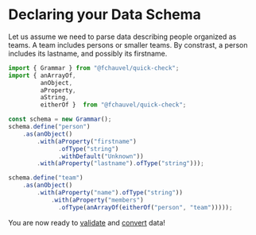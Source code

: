 # Declaring your Data Schema

Let us assume we need to parse data describing people organized as
teams. A team includes persons or smaller teams. By constrast, a
person includes its lastname, and possibly its firstname.

```typescript {highlight: [8, '9-14', '16-20']}
import { Grammar } from "@fchauvel/quick-check";
import { anArrayOf,
         anObject,
         aProperty,
         aString,
         eitherOf }  from "@fchauvel/quick-check";

const schema = new Grammar();
schema.define("person")
    .as(anObject()
        .with(aProperty("firstname")
              .ofType("string")
              .withDefault("Unknown"))
        .with(aProperty("lastname").ofType("string")));

schema.define("team")
    .as(anObject()
        .with(aProperty("name").ofType("string"))
            .with(aProperty("members")
              .ofType(anArrayOf(eitherOf("person", "team")))));
```

You are now ready to [validate](./typechecking.md) and [convert](./convertion.md) data!
